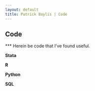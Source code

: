```yaml
---
layout: default
title: Patrick Baylis | Code
---
```

<h2>Code</h2>
***
Herein be code that I've found useful. 

**Stata**

**R**

**Python**

**SQL**